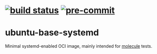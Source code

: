 [![build status](https://github.com/alecunsolo/ubuntu-base-systemd/actions/workflows/ci.yml/badge.svg)](https://github.com/alecunsolo/ubuntu-base-systemd/actions/workflows/ci.yml)
[![pre-commit](https://img.shields.io/badge/pre--commit-enabled-brightgreen?logo=pre-commit)](https://github.com/pre-commit/pre-commit)
=========
# ubuntu-base-systemd

Minimal systemd-enabled OCI image, mainly intended for [molecule](https://molecule.readthedocs.io) tests.
